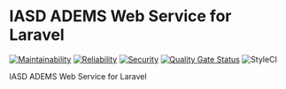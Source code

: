 # IASD ADEMS Web Service for Laravel
[![Maintainability](https://sonarcloud.io/api/project_badges/measure?project=raulsh_adems&metric=sqale_rating)](https://sonarcloud.io/dashboard?id=raulsh_contu)
[![Reliability](https://sonarcloud.io/api/project_badges/measure?project=raulsh_adems&metric=reliability_rating)](https://sonarcloud.io/dashboard?id=raulsh_contu)
[![Security](https://sonarcloud.io/api/project_badges/measure?project=raulsh_adems&metric=security_rating)](https://sonarcloud.io/dashboard?id=raulsh_contu)
[![Quality Gate Status](https://sonarcloud.io/api/project_badges/measure?project=raulsh_adems&metric=alert_status)](https://sonarcloud.io/dashboard?id=raulsh_acsch-sys)
![StyleCI](https://github.styleci.io/repos/210176893/shield?style=plastic)

IASD ADEMS Web Service for Laravel
